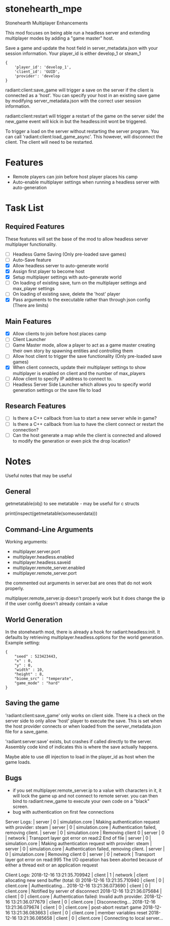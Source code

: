 # stonehearth_mpe 
Stonehearth Multiplayer Enhancements

This mod focuses on being able run a headless server and extending multiplayer modes by adding a "game master" host.

Save a game and update the host field in server_metadata.json with your session information. Your player_id is either develop_1 or steam_1

    {
        'player_id': 'develop_1',
        'client_id': 'GUID',
        'provider': 'develop
    }

radiant:client:save_game will trigger a save on the server if the client is connected as a 'host'. You can specify your host in an existing save game by modifying server_metadata.json with the correct user session information.

radiant:client:restart will trigger a restart of the game on the server side! the new_game event will kick in but the headless:init wont be triggered. 

To trigger a load on the server without restarting the server program. You can call 'radiant:client:load_game_async'. This however, will disconnect the client. The client will need to be restarted. 

# Features

- Remote players can join before host player places his camp
- Auto-enable multiplayer settings when running a headless server with auto-generation

# Task List

## Required Features 
These features will set the base of the mod to allow headless server multiplayer functionality.

- [ ] Headless Game Saving (Only pre-loaded save games)
- [ ] Auto-Save feature
- [X] Allow headless server to auto-generate world
- [X] Assign first player to become host
- [X] Setup multiplayer settings with auto-generate world
- [ ] On loading of existing save, turn on the multiplayer settings and max_player settings
- [ ] On loading of existing save, delete the 'host' player
- [X] Pass arguments to the executable rather than through json config (There are limits)

## Main Features

- [X] Allow clients to join before host places camp
- [ ] Client Launcher
- [ ] Game Master mode, allow a player to act as a game master creating their own story by spawning entities and controlling them
- [ ] Allow host client to trigger the save functionality (Only pre-loaded save games)
- [X] When client connects, update their multiplayer settings to show multiplayer is enabled on client and the number of max_players
- [ ] Allow client to specify IP address to connect to.
- [ ] Headless Server Side Launcher which allows you to specify world generation settings or the save file to load

## Research Features

- [ ] Is there a C++ callback from lua to start a new server while in game?
- [ ] Is there a C++ callback from lua to have the client connect or restart the connection?
- [ ] Can the host generate a map while the client is connected and allowed to modify the generation or even pick the drop location?

# Notes

Useful notes that may be useful

## General

getmetatable(obj) to see metatable - may be useful for c structs

print(inspect(getmetatable(someuserdata)))

## Command-Line Arguments

Working arguments:
* multiplayer.server.port
* multiplayer.headless.enabled
* multiplayer.headless.saveid
* multiplayer.remote_server.enabled
* multiplayer.remote_server.port

the commented out arguments in server.bat are ones that do not work properly.

multiplayer.remote_server.ip doesn't properly work but it does change the ip if the user config doesn't already contain a value

## World Generation

In the stonehearth mod, there is already a hook for radiant:headless:init. It defaults by retrieving multiplayer.headless.options for the world generation.
Example setting:

    {
        "seed" : 523423443,
        "x" : 0,
        "y" : 0,
        "width" : 10,
        "height" : 8,
        "biome_src" : "temperate",
        "game_mode" : "hard"
    }

## Saving the game
'radiant:client:save_game' only works on client side. There is a check on the server side to only allow 'host' player to execute the save. This is set when the host provider connects or when loaded from the server_metadata.json file for a save_game.

'radiant:server:save' exists, but crashes if called directly to the server. Assembly code kind of indicates this is where the save actually happens.

Maybe able to use dll injection to load in the player_id as host when the game loads.

## Bugs

* if you set multiplayer.remote_server.ip to a value with characters in it, it will lock the game up and not connect to remote server. you can then bind to radiant:new_game to execute your own code on a "black" screen.
* bug with authentication on first few connections

Server Logs:
    |       server |  0 |                  simulation.core | Making authentication request with provider: steam
    |       server |  0 |                  simulation.core | Authentication failed, removing client.
    |       server |  0 |                  simulation.core | Removing client 0
    |       server |  0 |                          network | Transport layer got error on read:2 End of file
    |       server |  0 |                  simulation.core | Making authentication request with provider: steam
    |       server |  0 |                  simulation.core | Authentication failed, removing client.
    |       server |  0 |                  simulation.core | Removing client 0
    |       server |  0 |                          network | Transport layer got error on read:995 The I/O operation has been aborted because of either a thread exit or an application request

Client Logs:
    2018-12-16 13:21:35.709942 |       client |  1 |                          network | client allocating new send buffer (total: 0)
    2018-12-16 13:21:35.710940 |       client |  0 |                      client.core | Authenticating...
    2018-12-16 13:21:36.073690 |       client |  0 |                      client.core | Notified by server of disconnect
    2018-12-16 13:21:36.075684 |       client |  0 |                      client.core | Authentication failed: Invalid auth provider.
    2018-12-16 13:21:36.077679 |       client |  0 |                      client.core | Disconnecting...
    2018-12-16 13:21:36.079674 |       client |  0 |                      client.core | post-abort restart game
    2018-12-16 13:21:36.083663 |       client |  0 |                      client.core | member variables reset
    2018-12-16 13:21:36.085658 |       client |  0 |                      client.core | Connecting to local server...
